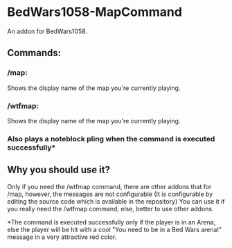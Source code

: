 # BedWars1058-MapCommand
An addon for BedWars1058.

## Commands:
### /map:
Shows the display name of the map you're currently playing.
### /wtfmap:
Shows the display name of the map you're currently playing.

### Also plays a noteblock pling when the command is executed successfully*

## Why you should use it?
Only if you need the /wtfmap command, there are other addons that for /map, however, the messages are not configurable (It is configurable by editing the source code which is available in the repository)
You can use it if you really need the /wtfmap command, else, better to use other addons.

*The command is executed successfully only if the player is in an Arena, else the player will be hit with a cool "You need to be in a Bed Wars arena!" message in a very attractive red color.
